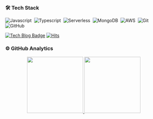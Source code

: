 ### 🛠 Tech Stack
![Javascript](https://img.shields.io/badge/-Javascript-05122A?style=flat&logo=Javascript&logoColor=#3178C6)&nbsp;
![Typescript](https://img.shields.io/badge/-Typescript-05122A?style=flat&logo=Typescript&logoColor=#3178C6)&nbsp;
![Serverless](https://img.shields.io/badge/-Serverless-05122A?style=flat&logo=Serverless&logoColor=#7B42BC)&nbsp;
![MongoDB](https://img.shields.io/badge/MongoDB-05122A?style=flat&logo=mongodb&logoColor=#47A248)&nbsp;
![AWS](https://img.shields.io/badge/Amazon_AWS-05122A?style=flat&logo=amazon-aws&logoColor=#232F3E)&nbsp;
![Git](https://img.shields.io/badge/-Git-05122A?style=flat&logo=git)&nbsp;
![GitHub](https://img.shields.io/badge/-GitHub-05122A?style=flat&logo=github)&nbsp;

[![Tech Blog Badge](http://img.shields.io/badge/-Tech%20blog-yellow?style=flat-square&logo=github&link=https://sy1009.tistory.com/)](https://sy1009.tistory.com/) [![Hits](https://hits.seeyoufarm.com/api/count/incr/badge.svg?url=https%3A%2F%2Fgithub.com%2FKIMSANGYEOB%2Fhit-counter&count_bg=%2379C83D&title_bg=%23555555&icon=&icon_color=%23E7E7E7&title=hits&edge_flat=false)](https://hits.seeyoufarm.com)

### ⚙️ GitHub Analytics

<p align="center">
  <a href="https://github.com/KIMSANGYEOB">
    <img height="180em" src="https://github-readme-stats-eight-theta.vercel.app/api?username=KIMSANGYEOB&show_icons=true&theme=algolia&include_all_commits=true&count_private=true"/>
    <img height="180em" src="https://github-readme-stats-eight-theta.vercel.app/api/top-langs/?username=KIMSANGYEOB&layout=compact&langs_count=8&theme=algolia"/>
  </a>
</p>
